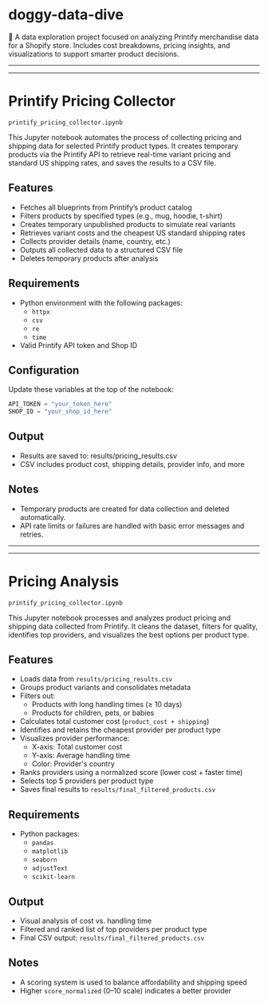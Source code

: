# doggy-data-dive
🐾 A data exploration project focused on analyzing Printify merchandise data for a Shopify store. Includes cost breakdowns, pricing insights, and visualizations to support smarter product decisions.

---
---

# Printify Pricing Collector

`printify_pricing_collector.ipynb`

This Jupyter notebook automates the process of collecting pricing and shipping data for selected Printify product types. It creates temporary products via the Printify API to retrieve real-time variant pricing and standard US shipping rates, and saves the results to a CSV file.

## Features

- Fetches all blueprints from Printify’s product catalog
- Filters products by specified types (e.g., mug, hoodie, t-shirt)
- Creates temporary unpublished products to simulate real variants
- Retrieves variant costs and the cheapest US standard shipping rates
- Collects provider details (name, country, etc.)
- Outputs all collected data to a structured CSV file
- Deletes temporary products after analysis

## Requirements

- Python environment with the following packages:
  - `httpx`
  - `csv`
  - `re`
  - `time`
- Valid Printify API token and Shop ID

## Configuration

Update these variables at the top of the notebook:

```python
API_TOKEN = "your_token_here"
SHOP_ID = "your_shop_id_here"
```

## Output
- Results are saved to: results/pricing_results.csv
- CSV includes product cost, shipping details, provider info, and more

## Notes
- Temporary products are created for data collection and deleted automatically.
- API rate limits or failures are handled with basic error messages and retries.


---
---

# Pricing Analysis

`printify_pricing_collector.ipynb`

This Jupyter notebook processes and analyzes product pricing and shipping data collected from Printify. It cleans the dataset, filters for quality, identifies top providers, and visualizes the best options per product type.

## Features

- Loads data from `results/pricing_results.csv`
- Groups product variants and consolidates metadata
- Filters out:
  - Products with long handling times (≥ 10 days)
  - Products for children, pets, or babies
- Calculates total customer cost (`product_cost + shipping`)
- Identifies and retains the cheapest provider per product type
- Visualizes provider performance:
  - X-axis: Total customer cost
  - Y-axis: Average handling time
  - Color: Provider's country
- Ranks providers using a normalized score (lower cost + faster time)
- Selects top 5 providers per product type
- Saves final results to `results/final_filtered_products.csv`

## Requirements

- Python packages:
  - `pandas`
  - `matplotlib`
  - `seaborn`
  - `adjustText`
  - `scikit-learn`

## Output

- Visual analysis of cost vs. handling time
- Filtered and ranked list of top providers per product type
- Final CSV output: `results/final_filtered_products.csv`

## Notes

- A scoring system is used to balance affordability and shipping speed
- Higher `score_normalized` (0–10 scale) indicates a better provider
